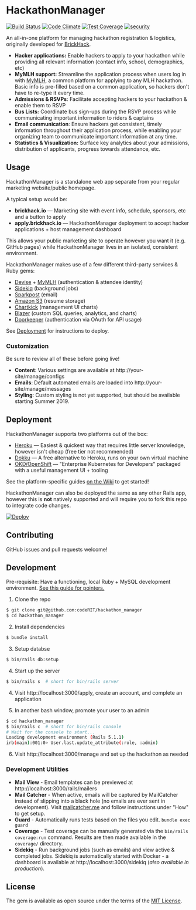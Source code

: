 # HackathonManager

[![Build Status](https://travis-ci.org/codeRIT/hackathon_manager.svg?branch=master)](https://travis-ci.org/codeRIT/hackathon_manager)
[![Code Climate](https://codeclimate.com/github/codeRIT/hackathon_manager/badges/gpa.svg)](https://codeclimate.com/github/codeRIT/hackathon_manager)
[![Test Coverage](https://codeclimate.com/github/codeRIT/hackathon_manager/badges/coverage.svg)](https://codeclimate.com/github/codeRIT/hackathon_manager/coverage)
[![security](https://hakiri.io/github/codeRIT/hackathon_manager/master.svg)](https://hakiri.io/github/codeRIT/hackathon_manager/master)

An all-in-one platform for managing hackathon registration & logistics, originally developed for [BrickHack](https://github.com/codeRIT/brickhack.io).

- **Hacker applications:** Enable hackers to apply to your hackathon while providing all relevant information (contact info, school, demographics, etc)
- **MyMLH support:** Streamline the application process when users log in with [MyMLH](https://my.mlh.io/), a common platform for applying to any MLH hackathon. Basic info is pre-filled based on a common application, so hackers don't have to re-type it every time.
- **Admissions & RSVPs**: Facilitate accepting hackers to your hackathon & enable them to RSVP
- **Bus Lists:** Coordinate bus sign-ups during the RSVP process while communicating important information to riders & captains
- **Email communication**: Ensure hackers get consistent, timely information throughout their application process, while enabling your organizing team to communicate important information at any time.
- **Statistics & Visualization:** Surface key analytics about your admissions, distribution of applicants, progress towards attendance, etc.

## Usage

HackathonManager is a standalone web app separate from your regular marketing website/public homepage.

A typical setup would be:

- **brickhack.io** — Marketing site with event info, schedule, sponsors, etc and a button to apply
- **apply.brickhack.io** — HackathonManager deployment to accept hacker applications + host management dashboard

This allows your public marketing site to operate however you want it (e.g. GitHub pages) while HackathonManager lives in an isolated, consistent environment.

HackathonManager makes use of a few different third-party services & Ruby gems:

- [Devise](https://github.com/plataformatec/devise) + [MyMLH](https://my.mlh.io/) (authentication & attendee identity)
- [Sidekiq](https://github.com/mperham/sidekiq) (background jobs)
- [Sparkpost](https://www.sparkpost.com/) (email)
- [Amazon S3](https://aws.amazon.com/s3/) (resume storage)
- [Chartkick](http://chartkick.com/) (management UI charts)
- [Blazer](https://github.com/ankane/blazer) (custom SQL queries, analytics, and charts)
- [Doorkeeper](https://github.com/doorkeeper-gem/doorkeeper) (authentication via OAuth for API usage)

See [Deployment](#Deployment) for instructions to deploy.

### Customization

Be sure to review all of these before going live!

- **Content**: Various settings are available at http://your-site/manage/configs
- **Emails**: Default automated emails are loaded into http://your-site/manage/messages
- **Styling**: Custom styling is not yet supported, but should be available starting Summer 2019.

## Deployment

HackathonManager supports two platforms out of the box:

- [Heroku](https://www.heroku.com) — Easiest & quickest way that requires little server knowledge, however isn't cheap (free tier not recommended)
- [Dokku](http://dokku.viewdocs.io/dokku/) — A free alternative to Heroku, runs on your own virtual machine
- [OKD/OpenShift](https://www.okd.io) — "Enterprise Kubernetes for Developers" packaged with a useful management UI + tooling

See the platform-specific guides [on the Wiki](https://github.com/codeRIT/hackathon_manager/wiki) to get started!

HackathonManager can also be deployed the same as any other Rails app, however this is **not** natively supported and will require you to fork this repo to integrate code changes.

[![Deploy](https://www.herokucdn.com/deploy/button.svg)](https://heroku.com/deploy)

## Contributing

GitHub issues and pull requests welcome!

## Development

Pre-requisite: Have a functioning, local Ruby + MySQL development environment. [See this guide for pointers.](https://gorails.com/setup)

1. Clone the repo

```bash
$ git clone git@github.com:codeRIT/hackathon_manager
$ cd hackathon_manager
```

2. Install dependencies

```bash
$ bundle install
```

3. Setup databse

```bash
$ bin/rails db:setup
```

4. Start up the server

```bash
$ bin/rails s  # short for bin/rails server
```

4. Visit http://localhost:3000/apply, create an account, and complete an application

5. In another bash window, promote your user to an admin

```bash
$ cd hackathon_manager
$ bin/rails c  # short for bin/rails console
# Wait for the console to start...
Loading development environment (Rails 5.1.1)
irb(main):001:0> User.last.update_attribute(:role, :admin)
```

6. Visit http://localhost:3000/manage and set up the hackathon as needed

### Development Utilities

- **Mail View** - Email templates can be previewed at http://localhost:3000/rails/mailers
- **Mail Catcher** - When active, emails will be captured by MailCatcher instead of slipping into a black hole (no emails are ever sent in development). Visit [mailcatcher.me](http://mailcatcher.me/) and follow instructions under "How" to get setup.
- **Guard** - Automatically runs tests based on the files you edit. `bundle exec guard`
- **Coverage** - Test coverage can be manually generated via the `bin/rails coverage:run` command. Results are then made available in the `coverage/` directory.
- **Sidekiq** - Run background jobs (such as emails) and view active & completed jobs. Sidekiq is automatically started with Docker - a dashboard is available at http://localhost:3000/sidekiq (_also available in production_).

## License

The gem is available as open source under the terms of the [MIT License](http://opensource.org/licenses/MIT).

